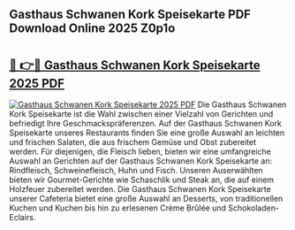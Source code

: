 ## Gasthaus Schwanen Kork Speisekarte PDF Download Online 2025 Z0p1o

# <h2><a href="http://gca6kjm.nevu.top/?p=Gasthaus+Schwanen+Kork+Speisekarte">🔗 👉🔴 Gasthaus Schwanen Kork Speisekarte 2025 PDF</a></h2>

[![Gasthaus Schwanen Kork Speisekarte 2025 PDF](https://i.imgur.com/dBaPXMq.png)](http://gca6kjm.nevu.top/?p=Gasthaus+Schwanen+Kork+Speisekarte)
Die Gasthaus Schwanen Kork Speisekarte ist die Wahl zwischen einer Vielzahl von Gerichten und befriedigt Ihre Geschmackspräferenzen. Auf der Gasthaus Schwanen Kork Speisekarte unseres Restaurants finden Sie eine große Auswahl an leichten und frischen Salaten, die aus frischem Gemüse und Obst zubereitet werden. Für diejenigen, die Fleisch lieben, bieten wir eine umfangreiche Auswahl an Gerichten auf der Gasthaus Schwanen Kork Speisekarte an: Rindfleisch, Schweinefleisch, Huhn und Fisch. Unseren Auserwählten bieten wir Gourmet-Gerichte wie Schaschlik und Steak an, die auf einem Holzfeuer zubereitet werden. Die Gasthaus Schwanen Kork Speisekarte unserer Cafeteria bietet eine große Auswahl an Desserts, von traditionellen Kuchen und Kuchen bis hin zu erlesenen Crème Brûlée und Schokoladen-Eclairs.
